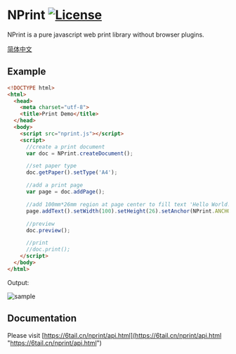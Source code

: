 # NPrint [![License](https://img.shields.io/badge/license-MIT-4EB1BA.svg?style=flat-square)](https://github.com/6tail/lunar-javascript/blob/master/LICENSE)

NPrint is a pure javascript web print library without browser plugins.

[简体中文](https://github.com/6tail/nprint/blob/master/README_ZH.md)

## Example

```html
<!DOCTYPE html>
<html>
  <head>
    <meta charset="utf-8">
    <title>Print Demo</title>
  </head>
  <body>
    <script src="nprint.js"></script>
    <script>
      //create a print document
      var doc = NPrint.createDocument();

      //set paper type
      doc.getPaper().setType('A4');

      //add a print page
      var page = doc.addPage();

      //add 100mm*26mm region at page center to fill text 'Hello World!',text size 10mm,text align CENTER
      page.addText().setWidth(100).setHeight(26).setAnchor(NPrint.ANCHOR.CENTER).setContent('Hello World!').setSize(10).setAlign(NPrint.ALIGN.CENTER);

      //preview
      doc.preview();

      //print
      //doc.print();
    </script>
  </body>
</html>
```

Output:

![sample](https://6tail.cn/nprint/sample.png "sample")

## Documentation

Please visit [https://6tail.cn/nprint/api.html](https://6tail.cn/nprint/api.html "https://6tail.cn/nprint/api.html")
